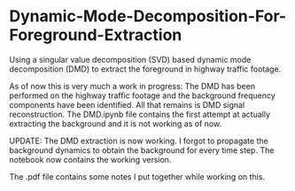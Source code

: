 # Dynamic-Mode-Decomposition-For-Foreground-Extraction
Using  a singular value decomposition (SVD) based dynamic mode decomposition (DMD) to extract the foreground in highway traffic footage.

As of now this is very much a work in progress: The DMD has been performed on the highway traffic footage and the background frequency components have been identified. All that remains is DMD signal reconstruction. The DMD.ipynb file contains the first attempt at actually extracting the background and it is not working as of now.

UPDATE: The DMD extraction is now working. I forgot to propagate the background dynamics to obtain the background for every time step. The notebook now contains the working version. 

The .pdf file contains some notes I put together while working on this. 
